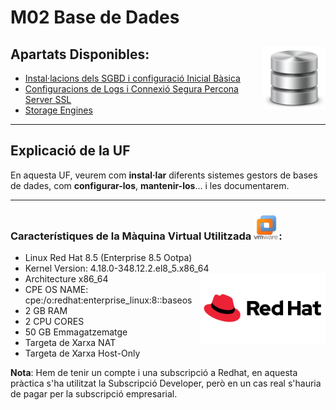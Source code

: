 # M02 Base de Dades

## Apartats Disponibles: <img align="right" width="100" height="100" src="Ac1-Instal·lacions-SGBD/imatges/bbdd_logo.png" alt="bbdd_logo"/>
- [Instal·lacions dels SGBD i configuració Inicial Bàsica](Ac1-Instal·lacions-SGBD/)
- [Configuracions de Logs i Connexió Segura Percona Server SSL](Ac2-Configuracions-Logs/)
- [Storage Engines](Ac3-Storage-Engines-SGBD)
<hr>

## Explicació de la UF
En aquesta UF, veurem com **instal·lar** diferents sistemes gestors de bases de dades, com **configurar-los**, **mantenir-los**... i les documentarem.

<hr>

### Característiques de la Màquina Virtual Utilitzada <img width=40 height=40 src="Ac1-Instal·lacions-SGBD/imatges/vmware_logo.png" alt="vmware_logo"/>:
 - Linux Red Hat 8.5 (Enterprise 8.5 Ootpa)
 - Kernel Version: 4.18.0-348.12.2.el8_5.x86_64 <img align="right" width = "200" src="Ac1-Instal·lacions-SGBD/imatges/redhat_logo.png" alt="redhat_logo"/>
 - Architecture x86_64
 - CPE OS NAME: cpe:/o:redhat:enterprise_linux:8::baseos
 - 2 GB RAM
 - 2 CPU CORES
 - 50 GB Emmagatzematge
 - Targeta de Xarxa NAT
 - Targeta de Xarxa Host-Only


**Nota**: Hem de tenir un compte i una subscripció a Redhat, en aquesta pràctica s'ha utilitzat la Subscripció Developer, però en un cas real s'hauria de pagar per la subscripció empresarial.
